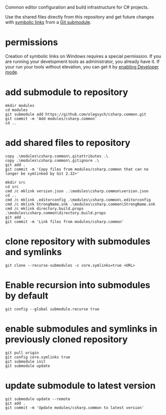 Common editor configuration and build infrastructure for C# projects.

Use the shared files directly from this repository and get future changes with
[symbolic links](https://msdn.microsoft.com/en-us/library/windows/desktop/aa365680.aspx)
from a [Git submodule](https://git-scm.com/book/en/v2/Git-Tools-Submodules).

# permissions

Creation of symbolic links on Windows requires a special permission. 
If you are running your development tools as administrator, you already have it. 
If your run your tools without elevation, you can get it by 
[enabling Developer mode](https://docs.microsoft.com/en-us/windows/uwp/get-started/enable-your-device-for-development#accessing-settings-for-developers).

# add submodule to repository
```
mkdir modules
cd modules
git submodule add https://github.com/olegsych/csharp.common.git
git commit -m 'Add modules/csharp.common'
cd ..
```

# add shared files to repository
```
copy .\modules\csharp.common\.gitattributes .\
copy .\modules\csharp.common\.gitignore .\
git add .
git commit -m 'Copy files from modules/csharp.common that can no longer be symlinked by Git 2.32+'

mkdir src
cd src
cmd /c mklink version.json ..\modules\csharp.common\version.json
cd ..
cmd /c mklink .editorconfig .\modules\csharp.common\.editorconfig
cmd /c mklink StrongName.snk .\modules\csharp.common\StrongName.snk
cmd /c mklink directory.build.props .\modules\csharp.common\directory.build.props
git add .
git commit -m 'Link files from modules/csharp.common'
```

# clone repository with submodules and symlinks
```
git clone --recurse-submodules -c core.symlinks=true <URL>
```

# Enable recursion into submodules by default
```
git config --global submodule.recurse true
```

# enable submodules and symlinks in previously cloned repository
```
git pull origin
git config core.symlinks true
git submodule init
git submodule update
```

# update submodule to latest version
```
git submodule update --remote
git add .
git commit -m 'Update modules/csharp.common to latest version'
```
